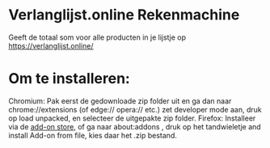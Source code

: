 # Verlanglijst.online Rekenmachine
Geeft de totaal som voor alle producten in je lijstje op https://verlanglijst.online/

# Om te installeren:
Chromium: Pak eerst de gedownloade zip folder uit en ga dan naar chrome://extensions (of edge:// opera:// etc.) zet developer mode aan, druk op load unpacked, en selecteer de uitgepakte zip folder.
Firefox: Installeer via de [add-on store](example.com), of ga naar about:addons , druk op het tandwieletje and install Add-on from file, kies daar het .zip bestand.
